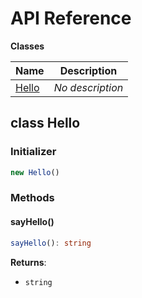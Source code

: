 # API Reference

**Classes**

Name|Description
----|-----------
[Hello](#blugrass-dev-aws-cdk-projen-jsii-example-hello)|*No description*



## class Hello  <a id="blugrass-dev-aws-cdk-projen-jsii-example-hello"></a>




### Initializer




```ts
new Hello()
```



### Methods


#### sayHello() <a id="blugrass-dev-aws-cdk-projen-jsii-example-hello-sayhello"></a>



```ts
sayHello(): string
```


__Returns__:
* <code>string</code>



